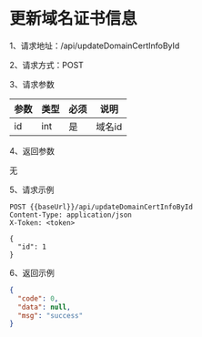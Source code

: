 # 更新域名证书信息

1、请求地址：/api/updateDomainCertInfoById

2、请求方式：POST

3、请求参数

| 参数  | 类型   | 必须 | 说明 |
| -| - | - | - |
| id | int | 是 | 域名id


4、返回参数

无

5、请求示例

```
POST {{baseUrl}}/api/updateDomainCertInfoById
Content-Type: application/json
X-Token: <token>

{
  "id": 1
}
```

6、返回示例

```json
{
  "code": 0,
  "data": null,
  "msg": "success"
}
```

